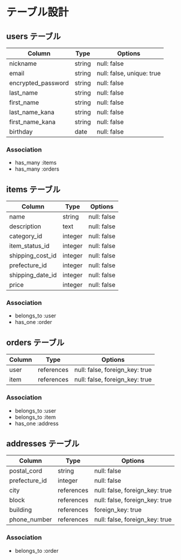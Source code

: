 # テーブル設計

## users テーブル

| Column             | Type   | Options                   |
| ------------------ | ------ | ------------------------- |
| nickname           | string | null: false               |
| email              | string | null: false, unique: true |
| encrypted_password | string | null: false               |
| last_name          | string | null: false               |
| first_name         | string | null: false               |
| last_name_kana     | string | null: false               |
| first_name_kana    | string | null: false               |
| birthday           | date   | null: false               |

### Association

- has_many :items
- has_many :orders

## items テーブル

| Column           | Type       | Options     |
| ---------------- | ---------- | ----------- |
| name             | string     | null: false |
| description      | text       | null: false |
| category_id      | integer    | null: false |
| item_status_id   | integer    | null: false |
| shipping_cost_id | integer    | null: false |
| prefecture_id    | integer    | null: false |
| shipping_date_id | integer    | null: false |
| price            | integer    | null: false |

### Association

- belongs_to :user
- has_one    :order

## orders テーブル

| Column | Type       | Options                        |
| -------| ---------- | ------------------------------ |
| user   | references | null: false, foreign_key: true |
| item   | references | null: false, foreign_key: true |

### Association

- belongs_to :user
- belongs_to :item
- has_one    :address

## addresses テーブル

| Column        | Type       | Options                        |
| ------------- | ---------- | ------------------------------ |
| postal_cord   | string     | null: false                    |
| prefecture_id | integer    | null: false                    |
| city          | references | null: false, foreign_key: true |
| block         | references | null: false, foreign_key: true |
| building      | references | foreign_key: true              |
| phone_number  | references | null: false, foreign_key: true |

### Association

- belongs_to :order